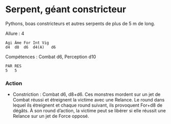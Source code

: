 
# Serpent, géant constricteur
Pythons, boas constricteurs et autres serpents de plus de 5 m de long.

Allure : 4
```
Agi	Âme	For	Int	Vig
d4	d8	d6	d4(A)	d6
```
Compétences : Combat d6, Perception d10
```
PAR	RES
5	5
```
### Action
- Constriction : Combat d6, d8+d6. Ces monstres mordent sur un jet de Combat réussi et étreignent la victime avec une Relance. Le round dans lequel ils étreignent et chaque round suivant, ils provoquent For+d8 de dégâts. À son round d’action, la victime peut se libérer si elle réussit une Relance sur un jet de Force opposé.
